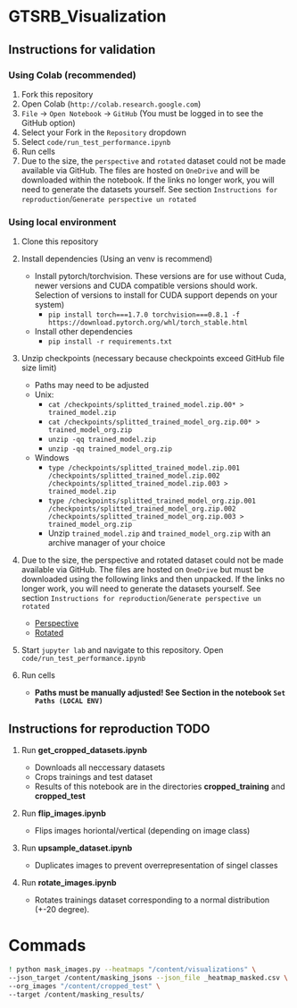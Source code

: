 # GTSRB_Visualization
## Instructions for validation

### Using Colab (recommended)
1. Fork this repository
2. Open Colab (`http://colab.research.google.com`)
3. 	`File` -> `Open Notebook` -> `GitHub` (You must be logged in to see the GitHub option)
4. Select your Fork in the `Repository` dropdown
5. Select `code/run_test_performance.ipynb`
6. Run cells
7. Due to the size, the `perspective` and `rotated` dataset could not be made available via GitHub. The files are hosted on `OneDrive` and will be downloaded within the notebook. If the links no longer work, you will need to generate the datasets yourself. See section `Instructions for reproduction`/`Generate perspective un rotated` 	

### Using local environment
1. Clone this repository
2. Install dependencies (Using an venv is recommend)
	- Install pytorch/torchvision. These versions are for use without Cuda, newer versions and CUDA compatible versions should work. Selection of versions to install for CUDA support depends on your system)
		- `pip install torch===1.7.0 torchvision===0.8.1 -f https://download.pytorch.org/whl/torch_stable.html`
	- Install other dependencies
		- `pip install -r requirements.txt`
3. Unzip checkpoints (necessary because checkpoints exceed GitHub file size limit)
	- Paths may need to be adjusted 
	- Unix:
		- `cat /checkpoints/splitted_trained_model.zip.00* > trained_model.zip`
		- `cat /checkpoints/splitted_trained_model_org.zip.00* > trained_model_org.zip`
		- `unzip -qq trained_model.zip`
		- `unzip -qq trained_model_org.zip`
	- Windows
		- `type /checkpoints/splitted_trained_model.zip.001 /checkpoints/splitted_trained_model.zip.002 /checkpoints/splitted_trained_model.zip.003 > trained_model.zip`
		- `type /checkpoints/splitted_trained_model_org.zip.001 /checkpoints/splitted_trained_model_org.zip.002 /checkpoints/splitted_trained_model_org.zip.003 > trained_model_org.zip`
		- Unzip `trained_model.zip` and `trained_model_org.zip` with an archive manager of your choice
4. Due to the size, the perspective and rotated dataset could not be made available via GitHub. The files are hosted on `OneDrive` but must be downloaded using the following links and then unpacked. If the links no longer work, you will need to generate the datasets yourself. See section `Instructions for reproduction`/`Generate perspective un rotated` 
	- [Perspective](https://onedrive.live.com/download?cid=A75A55F06E327965&resid=A75A55F06E327965%212612&authkey=AJMj_aXD29yyN-8)
	- [Rotated](https://onedrive.live.com/download?cid=A75A55F06E327965&resid=A75A55F06E327965%212613&authkey=AMvt8Bhj5RLHo9g)

4. Start `jupyter lab` and navigate to this repository. Open `code/run_test_performance.ipynb`
5. Run cells 
	- **Paths must be manually adjusted! See Section in the notebook
`Set Paths (LOCAL ENV)`**

## Instructions for reproduction TODO

1. Run **get_cropped_datasets.ipynb**
	* 	Downloads all neccessary datasets
	*  Crops trainings and test dataset
	*  Results of this notebook are in the directories **cropped_training** and 	**cropped_test**

2. Run **flip_images.ipynb**
	* Flips images horiontal/vertical (depending on image class)

3. Run **upsample_dataset.ipynb**
	* Duplicates images to prevent overrepresentation of singel classes

4. Run **rotate_images.ipynb**
	* Rotates trainings dataset corresponding to a normal distribution (+-20 degree).

# Commads

``` Bash
! python mask_images.py --heatmaps "/content/visualizations" \
--json_target /content/masking_jsons --json_file _heatmap_masked.csv \
--org_images "/content/cropped_test" \
--target /content/masking_results/ 
```
